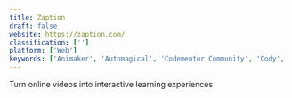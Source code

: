 ```yaml
---
title: Zaption
draft: false 
website: https://zaption.com/
classification: ['']
platform: ['Web']
keywords: ['Animaker', 'Automagical', 'Codementor Community', 'Cody', 'Curious', 'Dune', 'Facebook Blueprint', 'Indie Hackers', 'Klasmic', 'Mindstamp', 'One Month Skill', 'One Month iOS', 'Practicing Rails', 'Ray', 'Renderforest Video', 'Salted', 'WIREWAX', 'Zest Enlight']
---
```

Turn online videos into interactive learning experiences